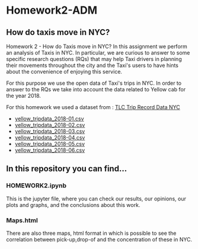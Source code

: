# Homework2-ADM

## How do taxis move in NYC?
Homework 2 - How do Taxis move in NYC?
In this assignment we perform an analysis of Taxis in NYC. In particular, we are curious to answer to some specific research questions (RQs) that may help Taxi drivers in planning their movements throughout the city and the Taxi's users to have hints about the convenience of enjoying this service.

For this purpose we use the open data of Taxi's trips in NYC. In order to answer to the RQs we take into account the data related to Yellow cab for the year 2018.

For this homework we used a dataset from : 
[TLC Trip Record Data NYC](http://www.nyc.gov/html/tlc/html/about/trip_record_data.shtml)

- [yellow_tripdata_2018-01.csv](https://s3.amazonaws.com/nyc-tlc/trip+data/yellow_tripdata_2018-01.csv)
- [yellow_tripdata_2018-02.csv](https://s3.amazonaws.com/nyc-tlc/trip+data/yellow_tripdata_2018-02.csv)
- [yellow_tripdata_2018-03.csv](https://s3.amazonaws.com/nyc-tlc/trip+data/yellow_tripdata_2018-03.csv)
- [yellow_tripdata_2018-04.csv](https://s3.amazonaws.com/nyc-tlc/trip+data/yellow_tripdata_2018-04.csv)
- [yellow_tripdata_2018-05.csv](https://s3.amazonaws.com/nyc-tlc/trip+data/yellow_tripdata_2018-05.csv)
- [yellow_tripdata_2018-06.csv](https://s3.amazonaws.com/nyc-tlc/trip+data/yellow_tripdata_2018-06.csv)

## In this repository you can find...

### HOMEWORK2.ipynb

This is the jupyter file, where you can check our results, our opinions, our plots and graphs, and the conclusions about this work.

### Maps.html
There are also three maps, html format in which is possible  to  see the correlation between pick-up,drop-of and the concentration of these in NYC.
